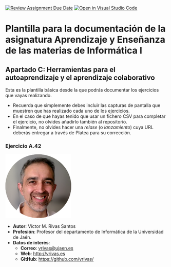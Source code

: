 [![Review Assignment Due Date](https://classroom.github.com/assets/deadline-readme-button-22041afd0340ce965d47ae6ef1cefeee28c7c493a6346c4f15d667ab976d596c.svg)](https://classroom.github.com/a/L3X1LjKV)
[![Open in Visual Studio Code](https://classroom.github.com/assets/open-in-vscode-2e0aaae1b6195c2367325f4f02e2d04e9abb55f0b24a779b69b11b9e10269abc.svg)](https://classroom.github.com/online_ide?assignment_repo_id=18125663&assignment_repo_type=AssignmentRepo)
# Plantilla para la documentación de la asignatura Aprendizaje y Enseñanza de las materias de Informática I
## Apartado C: Herramientas para el autoaprendizaje y el aprendizaje colaborativo

Esta es la plantilla básica desde la que podrás documentar los ejercicios que vayas realizando.

* Recuerda que simplemente debes incluir las capturas de pantalla que muestren que has realizado cada uno de los ejercicios.
* En el caso de que hayas tenido que usar un fichero CSV para completar el ejercicio, no olvides añadirlo también al repositorio.
* Finalmente, no olvides hacer una _relase_ (o _lanzamiento_) cuya URL deberás entregar a través de Platea para su corrección.

### Ejercicio A.42
![Foto de Víctor M. Rivas](https://github.com/Docencia-vrivas/maes-api-inf-plantilla-documentacion/blob/main/assets/img/vrivas-2024-redondo-2.png "Víctor M. Rivas Santos")
* __Autor__: Víctor M. Rivas Santos
* __Profesión__: Profesor del departamento de Informática de la Universidad de Jaén.
* __Datos de interés__:
  * __Correo__: vrivas@ujaen.es
  * __Web__: http://vrivas.es
  * __GitHub__: https://github.com/vrivas/
    
